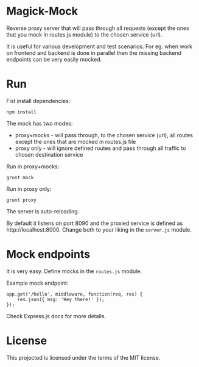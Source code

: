 # Magick-Mock

Reverse proxy server that will pass through all requests (except the ones that 
you mock in routes.js module) to the chosen service (url).

It is useful for various development and test scenarios. For eg. when work on 
frontend and backend is done in parallel then the missing backend endpoints can 
be very easily mocked.

# Run

Fist install dependencies:

    npm install

The mock has two modes:
 
 - proxy+mocks - will pass through, to the chosen service (url), all routes 
   except the ones that are mocked in routes.js file
 - proxy only - will ignore defined routes and pass through all traffic to 
   chosen destination service

Run in proxy+mocks:

 	grunt mock

Run in proxy only:
 
 	grunt proxy

The server is auto-reloading.

By default it listens on port 8090 and the proxied service is defined as
http://localhost:8000. Change both to your liking in the `server.js` module.

# Mock endpoints

It is very easy. Define mocks in the `routes.js` module.

Example mock endpoint:

    app.get('/hello', middleware, function(req, res) {
        res.json({ msg: 'Hey there!' });
    });

Check Express.js docs for more details.

# License

This projected is licensed under the terms of the MIT license.
